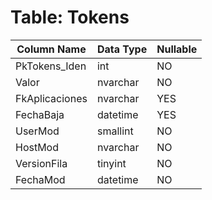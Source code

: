 # Table: Tokens

| Column Name | Data Type | Nullable |
|-------------|-----------|----------|
| PkTokens_Iden | int | NO |
| Valor | nvarchar | NO |
| FkAplicaciones | nvarchar | YES |
| FechaBaja | datetime | YES |
| UserMod | smallint | NO |
| HostMod | nvarchar | NO |
| VersionFila | tinyint | NO |
| FechaMod | datetime | NO |
